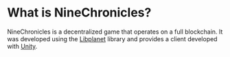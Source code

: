 # What is NineChronicles?

NineChronicles is a decentralized game that operates on a full blockchain. It was developed using the [Libplanet][libplanet] library and provides a client developed with [Unity][unity].

[libplanet]: https://github.com/planetarium/libplanet
[unity]: https://unity.com/
[nc-client]: https://github.com/planetarium/NineChronicles
